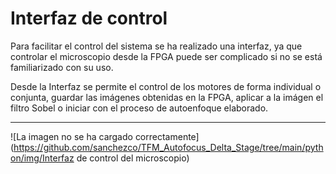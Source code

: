 # Interfaz de control Para facilitar el control del sistema se ha realizado una interfaz, ya que controlar el microscopio desde la FPGA puede ser complicado si no se está familiarizado con su uso.Desde la Interfaz se permite el control de los motores de forma individual o conjunta, guardar las imágenes obtenidas en la FPGA, aplicar a la imágen el filtro Sobel o iniciar con el proceso de autoenfoque elaborado.---![La imagen no se ha cargado correctamente](https://github.com/sanchezco/TFM_Autofocus_Delta_Stage/tree/main/python/img/Interfaz de control del microscopio)